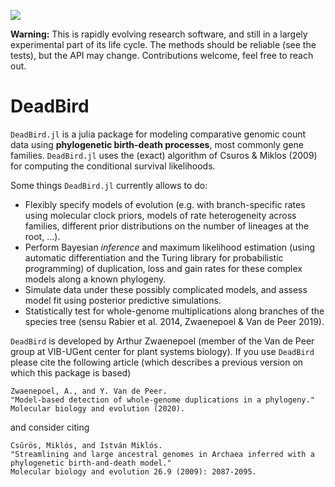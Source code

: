 ![](https://img.shields.io/badge/lifecycle-experimental-orange.svg)

**Warning:** This is rapidly evolving research software, and still in a largely
experimental part of its life cycle. The methods should be reliable (see the
tests), but the API may change. Contributions welcome, feel free to reach out.

# DeadBird

`DeadBird.jl` is a julia package for modeling comparative genomic count data
using **phylogenetic birth-death processes**, most commonly gene families.
`DeadBird.jl` uses the (exact) algorithm of Csuros & Miklos (2009) for
computing the conditional survival likelihoods. 

Some things `DeadBird.jl` currently allows to do:

- Flexibly specify models of evolution (e.g. with branch-specific rates using
  molecular clock priors, models of rate heterogeneity across families,
  different prior distributions on the number of lineages at the root, ...).
- Perform Bayesian *inference* and maximum likelihood estimation (using
  automatic differentiation and the Turing library for probabilistic
  programming) of duplication, loss and gain rates for these complex models
  along a known phylogeny.
- Simulate data under these possibly complicated models, and assess model fit
  using posterior predictive simulations.
- Statistically test for whole-genome multiplications along branches of the
  species tree (sensu Rabier et al. 2014, Zwaenepoel & Van de Peer 2019).

`DeadBird` is developed by Arthur Zwaenepoel (member of the Van de Peer group
at VIB-UGent center for plant systems biology). If you use `DeadBird` please
cite the following article (which describes a previous version on which
this package is based)

```
Zwaenepoel, A., and Y. Van de Peer. 
"Model-based detection of whole-genome duplications in a phylogeny." 
Molecular biology and evolution (2020).
```

and consider citing

```
Csűrös, Miklós, and István Miklós. 
"Streamlining and large ancestral genomes in Archaea inferred with a 
phylogenetic birth-and-death model." 
Molecular biology and evolution 26.9 (2009): 2087-2095.
```
